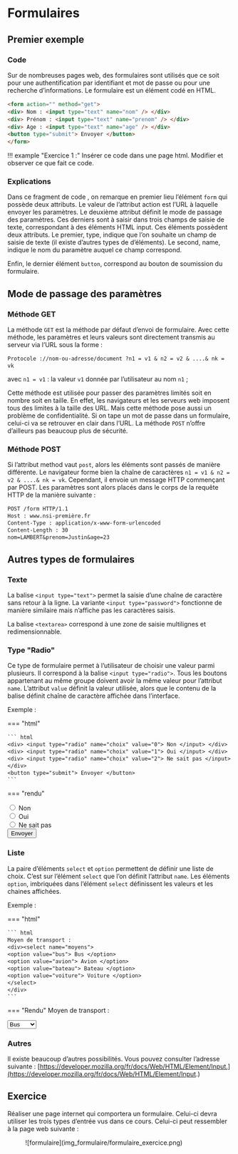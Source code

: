 # Formulaires


## Premier exemple

### Code

Sur de nombreuses pages web, des formulaires sont utilisés que ce soit pour une authentification par identifiant et mot de passe ou pour une recherche d’informations.
Le formulaire est un élément codé en HTML.

``` html
<form action="" method="get">
<div> Nom : <input type="text" name="nom" /> </div>
<div> Prénom : <input type="text" name="prenom" /> </div>
<div> Age : <input type="text" name="age" /> </div>
<button type="submit"> Envoyer </button>
</form>
```

!!! example "Exercice 1 :"
    Insérer ce code dans une page html. Modifier et observer ce que fait ce code.

### Explications

Dans ce fragment de code , on remarque en premier lieu l’élément `form` qui possède deux attributs. Le valeur de l’attribut action est l’URL à laquelle envoyer les paramètres. Le deuxième attribut définit le mode de passage des paramètres.
Ces derniers sont à saisir dans trois champs de saisie de texte, correspondant à des éléments HTML input. Ces éléments possèdent deux attributs. Le premier, type, indique que l’on souhaite un champ de saisie de texte (il existe d’autres types de d’éléments). Le second, name, indique le nom du paramètre auquel ce champ correspond.

Enfin, le dernier élément `button`, correspond au bouton de soumission du formulaire.

## Mode de passage des paramètres

### Méthode GET

La méthode `GET` est la méthode par défaut d’envoi de formulaire. Avec cette méthode, les paramètres et leurs valeurs sont directement transmis au serveur via l’URL sous la forme :

```
Protocole ://nom-ou-adresse/document ?n1 = v1 & n2 = v2 & ....& nk = vk
```

avec `n1 = v1` : la valeur `v1` donnée par l’utilisateur au nom `n1` ;

Cette méthode est utilisée pour passer des paramètres limités soit en nombre soit en taille. En effet, les navigateurs et les serveurs web imposent tous des limites à la taille des URL. Mais cette méthode pose aussi un problème de confidentialité. Si on tape un mot de passe dans un formulaire, celui-ci va se retrouver en clair dans l’URL. La méthode `POST` n’offre d’ailleurs pas beaucoup plus de sécurité.

### Méthode POST

Si l’attribut method vaut `post`, alors les éléments sont passés de manière différente. Le navigateur forme bien la chaîne de caractères `n1 = v1 & n2 = v2 & ....& nk = vk`. Cependant, il envoie un message HTTP commençant par POST. Les paramètres sont alors placés dans le corps de la requête HTTP de la manière suivante :
```
POST /form HTTP/1.1
Host : www.nsi-première.fr
Content-Type : application/x-www-form-urlencoded
Content-Length : 30
nom=LAMBERT&prenom=Justin&age=23
```

## Autres types de formulaires

### Texte

La balise `<input type="text">` permet la saisie d’une chaîne de caractère sans retour à la ligne. La variante `<input type="password">` fonctionne de manière similaire mais n’affiche pas les caractères saisis.

La balise `<textarea>` correspond à une zone de saisie multilignes et redimensionnable.

### Type "Radio"

Ce type de formulaire permet à l’utilisateur de choisir une valeur parmi plusieurs. Il correspond à la balise `<input type="radio">`. Tous les boutons appartenant au même groupe doivent avoir la même valeur pour l’attribut `name`. L’attribut `value` définit la valeur utilisée, alors que le contenu de la balise définit chaîne de caractère affichée dans l’interface.

Exemple :

=== "html"

    ``` html
    <div> <input type="radio" name="choix" value="0"> Non </input> </div>
    <div> <input type="radio" name="choix" value="1"> Oui </input> </div>
    <div> <input type="radio" name="choix" value="2"> Ne sait pas </input></div>
    <button type="submit"> Envoyer </button>
    ```
=== "rendu"
    <div> <input type="radio" name="choix" value="0"> Non </input> </div>
    <div> <input type="radio" name="choix" value="1"> Oui </input> </div>
    <div> <input type="radio" name="choix" value="2"> Ne sait pas </input></div>
    <button type="submit"> Envoyer </button>

### Liste

La paire d’éléments `select` et `option` permettent de définir une liste de choix. C’est sur l’élément `select` que l’on définit l’attribut `name`. Les éléments `option`, imbriquées dans l’élément `select` définissent les valeurs et les chaines affichées.

Exemple :

=== "html"

    ``` html
    Moyen de transport :
    <div><select name="moyens">
    <option value="bus"> Bus </option>
    <option value="avion"> Avion </option>
    <option value="bateau"> Bateau </option>
    <option value="voiture"> Voiture </option>
    </select>
    </div>
    ```
=== "Rendu"
    Moyen de transport :
    <div><select name="moyens">
    <option value="bus"> Bus </option>
    <option value="avion"> Avion </option>
    <option value="bateau"> Bateau </option>
    <option value="voiture"> Voiture </option>
    </select>
    </div>

### Autres

Il existe beaucoup d’autres possibilités. Vous pouvez consulter l’adresse suivante :
[https://developer.mozilla.org/fr/docs/Web/HTML/Element/Input.](https://developer.mozilla.org/fr/docs/Web/HTML/Element/Input.)

## Exercice

Réaliser une page internet qui comportera un formulaire. Celui-ci devra utiliser les trois types d’entrée vus dans ce cours. Celui-ci peut ressembler à la page web suivante :

<figure markdown>
![formulaire](img_formulaire/formulaire_exercice.png)
</figure>